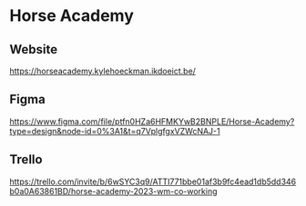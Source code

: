 # Horse Academy

## Website
https://horseacademy.kylehoeckman.ikdoeict.be/

## Figma
https://www.figma.com/file/ptfn0HZa6HFMKYwB2BNPLE/Horse-Academy?type=design&node-id=0%3A1&t=q7VplgfgxVZWcNAJ-1

## Trello
https://trello.com/invite/b/6wSYC3q9/ATTI771bbe01af3b9fc4ead1db5dd346b0a0A63861BD/horse-academy-2023-wm-co-working
